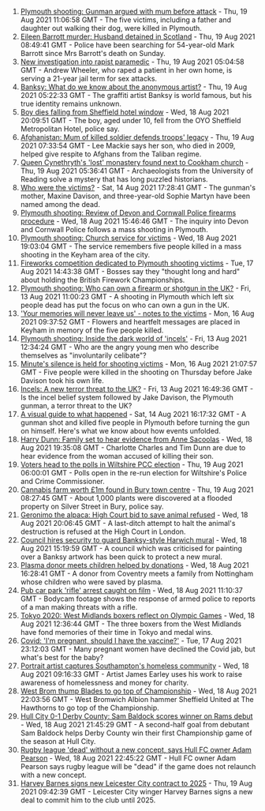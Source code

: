 1. [Plymouth shooting: Gunman argued with mum before attack](https://www.bbc.co.uk/news/uk-england-devon-58260590) - Thu, 19 Aug 2021 11:06:58 GMT - The five victims, including a father and daughter out walking their dog, were killed in Plymouth.
2. [Eileen Barrott murder: Husband detained in Scotland](https://www.bbc.co.uk/news/uk-england-leeds-58266900) - Thu, 19 Aug 2021 08:49:41 GMT - Police have been searching for 54-year-old Mark Barrott since Mrs Barrott's death on Sunday.
3. [New investigation into rapist paramedic](https://www.bbc.co.uk/news/uk-england-cambridgeshire-58206031) - Thu, 19 Aug 2021 05:04:58 GMT - Andrew Wheeler, who raped a patient in her own home, is serving a 21-year jail term for sex attacks.
4. [Banksy: What do we know about the anonymous artist?](https://www.bbc.co.uk/news/uk-england-bristol-50249349) - Thu, 19 Aug 2021 05:22:33 GMT - The graffiti artist Banksy is world famous, but his true identity remains unknown.
5. [Boy dies falling from Sheffield hotel window](https://www.bbc.co.uk/news/uk-england-south-yorkshire-58262259) - Wed, 18 Aug 2021 20:09:51 GMT - The boy, aged under 10, fell from the OYO Sheffield Metropolitan Hotel, police say.
6. [Afghanistan: Mum of killed soldier defends troops' legacy](https://www.bbc.co.uk/news/uk-england-oxfordshire-58261080) - Thu, 19 Aug 2021 07:33:54 GMT - Lee Mackie says her son, who died in 2009, helped give respite to Afghans from the Taliban regime.
7. [Queen Cynethryth's 'lost' monastery found next to Cookham church](https://www.bbc.co.uk/news/uk-england-berkshire-58258647) - Thu, 19 Aug 2021 05:36:41 GMT - Archaeologists from the University of Reading solve a mystery that has long puzzled historians.
8. [Who were the victims?](https://www.bbc.co.uk/news/uk-58202760) - Sat, 14 Aug 2021 17:28:41 GMT - The gunman's mother, Maxine Davison, and three-year-old Sophie Martyn have been named among the dead.
9. [Plymouth shooting: Review of Devon and Cornwall Police firearms procedure](https://www.bbc.co.uk/news/uk-england-devon-58257497) - Wed, 18 Aug 2021 15:46:46 GMT - The inquiry into Devon and Cornwall Police follows a mass shooting in Plymouth.
10. [Plymouth shooting: Church service for victims](https://www.bbc.co.uk/news/uk-england-devon-58254573) - Wed, 18 Aug 2021 19:03:04 GMT - The service remembers five people killed in a mass shooting in the Keyham area of the city.
11. [Fireworks competition dedicated to Plymouth shooting victims](https://www.bbc.co.uk/news/uk-england-devon-58240787) - Tue, 17 Aug 2021 14:43:38 GMT - Bosses say they "thought long and hard" about holding the British Firework Championships.
12. [Plymouth shooting: Who can own a firearm or shotgun in the UK?](https://www.bbc.co.uk/news/uk-58198857) - Fri, 13 Aug 2021 11:00:23 GMT - A shooting in Plymouth which left six people dead has put the focus on who can own a gun in the UK.
13. ['Your memories will never leave us' - notes to the victims](https://www.bbc.co.uk/news/uk-england-devon-58229935) - Mon, 16 Aug 2021 09:37:52 GMT - Flowers and heartfelt messages are placed in Keyham in memory of the five people killed.
14. [Plymouth shooting: Inside the dark world of 'incels'](https://www.bbc.co.uk/news/blogs-trending-44053828) - Fri, 13 Aug 2021 12:34:24 GMT - Who are the angry young men who describe themselves as "involuntarily celibate"?
15. [Minute's silence is held for shooting victims](https://www.bbc.co.uk/news/uk-england-devon-58228401) - Mon, 16 Aug 2021 21:07:57 GMT - Five people were killed in the shooting on Thursday before Jake Davison took his own life.
16. [Incels: A new terror threat to the UK?](https://www.bbc.co.uk/news/uk-58207064) - Fri, 13 Aug 2021 16:49:36 GMT - Is the incel belief system followed by Jake Davison, the Plymouth gunman, a terror threat to the UK?
17. [A visual guide to what happened](https://www.bbc.co.uk/news/uk-england-devon-58200336) - Sat, 14 Aug 2021 16:17:32 GMT - A gunman shot and killed five people in Plymouth before turning the gun on himself. Here's what we know about how events unfolded.
18. [Harry Dunn: Family set to hear evidence from Anne Sacoolas](https://www.bbc.co.uk/news/uk-england-northamptonshire-58261573) - Wed, 18 Aug 2021 19:35:08 GMT - Charlotte Charles and Tim Dunn are due to hear evidence from the woman accused of killing their son.
19. [Voters head to the polls in Wiltshire PCC election](https://www.bbc.co.uk/news/uk-england-wiltshire-58257599) - Thu, 19 Aug 2021 06:00:01 GMT - Polls open in the re-run election for Wiltshire's Police and Crime Commissioner.
20. [Cannabis farm worth £1m found in Bury town centre](https://www.bbc.co.uk/news/uk-england-manchester-58267564) - Thu, 19 Aug 2021 08:27:45 GMT - About 1,000 plants were discovered at a flooded property on Silver Street in Bury, police say.
21. [Geronimo the alpaca: High Court bid to save animal refused](https://www.bbc.co.uk/news/uk-england-bristol-58187004) - Wed, 18 Aug 2021 20:06:45 GMT - A last-ditch attempt to halt the animal's destruction is refused at the High Court in London.
22. [Council hires security to guard Banksy-style Harwich mural](https://www.bbc.co.uk/news/uk-england-essex-58260433) - Wed, 18 Aug 2021 15:19:59 GMT - A council which was criticised for painting over a Banksy artwork has been quick to protect a new mural.
23. [Plasma donor meets children helped by donations](https://www.bbc.co.uk/news/uk-england-coventry-warwickshire-58261942) - Wed, 18 Aug 2021 16:28:41 GMT - A donor from Coventry meets a family from Nottingham whose children who were saved by plasma.
24. [Pub car park 'rifle' arrest caught on film](https://www.bbc.co.uk/news/uk-england-norfolk-58258077) - Wed, 18 Aug 2021 11:10:37 GMT - Bodycam footage shows the response of armed police to reports of a man making threats with a rifle.
25. [Tokyo 2020: West Midlands boxers reflect on Olympic Games](https://www.bbc.co.uk/news/uk-england-birmingham-58259342) - Wed, 18 Aug 2021 12:36:44 GMT - The three boxers from the West Midlands have fond memories of their time in Tokyo and medal wins.
26. [Covid: 'I'm pregnant, should I have the vaccine?'](https://www.bbc.co.uk/news/uk-england-london-58089039) - Tue, 17 Aug 2021 23:12:03 GMT - Many pregnant women have declined the Covid jab, but what's best for the baby?
27. [Portrait artist captures Southampton's homeless community](https://www.bbc.co.uk/news/uk-england-hampshire-58246412) - Wed, 18 Aug 2021 09:16:33 GMT - Artist James Earley uses his work to raise awareness of homelessness and money for charity.
28. [West Brom thump Blades to go top of Championship](https://www.bbc.co.uk/sport/football/58168104) - Wed, 18 Aug 2021 22:03:56 GMT - West Bromwich Albion hammer Sheffield United at The Hawthorns to go top of the Championship.
29. [Hull City 0-1 Derby County: Sam Baldock scores winner on Rams debut](https://www.bbc.co.uk/sport/football/58168106) - Wed, 18 Aug 2021 21:45:29 GMT - A second-half goal from debutant Sam Baldock helps Derby County win their first Championship game of the season at Hull City.
30. [Rugby league 'dead' without a new concept, says Hull FC owner Adam Pearson](https://www.bbc.co.uk/sport/rugby-league/58264373) - Wed, 18 Aug 2021 22:45:22 GMT - Hull FC owner Adam Pearson says rugby league will be "dead" if the game does not relaunch with a new concept.
31. [Harvey Barnes signs new Leicester City contract to 2025](https://www.bbc.co.uk/sport/football/58268411) - Thu, 19 Aug 2021 09:42:39 GMT - Leicester City winger Harvey Barnes signs a new deal to commit him to the club until 2025.
